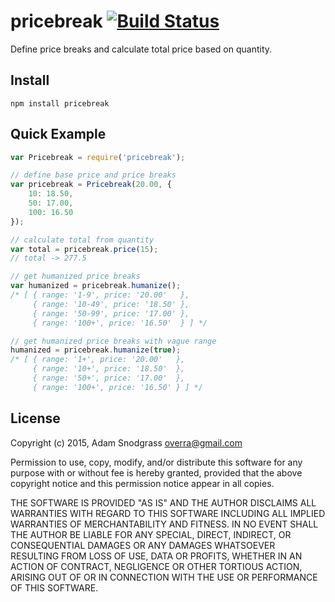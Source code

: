 # pricebreak [![Build Status](https://travis-ci.org/shopfrontjs/pricebreak.svg)](https://travis-ci.org/shopfrontjs/pricebreak)

Define price breaks and calculate total price based on quantity.

## Install

```
npm install pricebreak
```

## Quick Example

```js
var Pricebreak = require('pricebreak');

// define base price and price breaks
var pricebreak = Pricebreak(20.00, {
	10: 18.50,
	50: 17.00,
	100: 16.50
});

// calculate total from quantity
var total = pricebreak.price(15);
// total -> 277.5

// get humanized price breaks
var humanized = pricebreak.humanize();
/* [ { range: '1-9', price: '20.00'   },
	 { range: '10-49', price: '18.50' },
	 { range: '50-99', price: '17.00' },
	 { range: '100+', price: '16.50'  } ] */

// get humanized price breaks with vague range
humanized = pricebreak.humanize(true);
/* [ { range: '1+', price: '20.00'   },
	 { range: '10+', price: '18.50'  },
	 { range: '50+', price: '17.00'  },
	 { range: '100+', price: '16.50' } ] */

```

## License

Copyright (c) 2015, Adam Snodgrass <overra@gmail.com>

Permission to use, copy, modify, and/or distribute this software for any purpose with or without fee is hereby granted, provided that the above copyright notice and this permission notice appear in all copies.

THE SOFTWARE IS PROVIDED "AS IS" AND THE AUTHOR DISCLAIMS ALL WARRANTIES WITH REGARD TO THIS SOFTWARE INCLUDING ALL IMPLIED WARRANTIES OF MERCHANTABILITY AND FITNESS. IN NO EVENT SHALL THE AUTHOR BE LIABLE FOR ANY SPECIAL, DIRECT, INDIRECT, OR CONSEQUENTIAL DAMAGES OR ANY DAMAGES WHATSOEVER RESULTING FROM LOSS OF USE, DATA OR PROFITS, WHETHER IN AN ACTION OF CONTRACT, NEGLIGENCE OR OTHER TORTIOUS ACTION, ARISING OUT OF OR IN CONNECTION WITH THE USE OR PERFORMANCE OF THIS SOFTWARE.